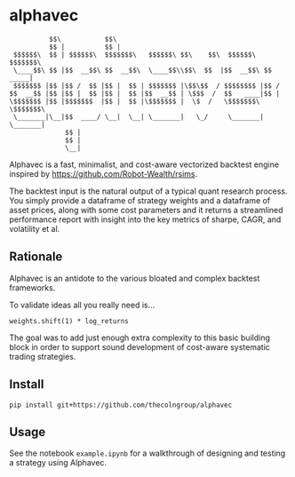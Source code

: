 # alphavec

```
          $$\           $$\                                               
          $$ |          $$ |                                              
 $$$$$$\  $$ | $$$$$$\  $$$$$$$\   $$$$$$\ $$\    $$\  $$$$$$\   $$$$$$$\ 
 \____$$\ $$ |$$  __$$\ $$  __$$\  \____$$\\$$\  $$  |$$  __$$\ $$  _____|
 $$$$$$$ |$$ |$$ /  $$ |$$ |  $$ | $$$$$$$ |\$$\$$  / $$$$$$$$ |$$ /      
$$  __$$ |$$ |$$ |  $$ |$$ |  $$ |$$  __$$ | \$$$  /  $$   ____|$$ |      
\$$$$$$$ |$$ |$$$$$$$  |$$ |  $$ |\$$$$$$$ |  \$  /   \$$$$$$$\ \$$$$$$$\ 
 \_______|\__|$$  ____/ \__|  \__| \_______|   \_/     \_______| \_______|
              $$ |                                                        
              $$ |                                                        
              \__|                                                                                                         
```

Alphavec is a fast, minimalist, and cost-aware vectorized backtest engine inspired by https://github.com/Robot-Wealth/rsims.

The backtest input is the natural output of a typical quant research process. You simply provide a dataframe of strategy weights and a dataframe of asset prices, along with some cost parameters and it returns a streamlined performance report with insight into the key metrics of sharpe, CAGR, and volatility et al.

## Rationale

Alphavec is an antidote to the various bloated and complex backtest frameworks.

To validate ideas all you really need is...

``` weights.shift(1) * log_returns ```

The goal was to add just enough extra complexity to this basic building block in order to support sound development of cost-aware systematic trading strategies.

## Install

``` pip install git+https://github.com/thecolngroup/alphavec ```

## Usage

See the notebook ```example.ipynb``` for a walkthrough of designing and testing a strategy using Alphavec.
